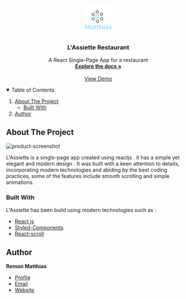 <!-- PROJECT LOGO -->
<br />
<p align="center">
  <a href="https://github.com/othneildrew/Best-README-Template">
    <img src="/src/images/logo.png" alt="Logo" width="80" height="80">
  </a>

  <h3 align="center">L'Assiette Restaurant </h3>

  <p align="center">
A React Single-Page App for a restaurant    <br />
    <a href="https://github.com/othneildrew/Best-README-Template"><strong>Explore the docs »</strong></a>
    <br />
    <br />
    <a href="https://github.com/othneildrew/Best-README-Template">View Demo</a>

  </p>
</p>

<!-- TABLE OF CONTENTS -->
<details open="open">
  <summary>Table of Contents</summary>
  <ol>
    <li>
      <a href="#about-the-project">About The Project</a>
      <ul>
        <li><a href="#built-with">Built With</a></li>
      </ul>
    </li>
    <li><a href="#contact">Author</a></li>
  </ol>
</details>

<!-- ABOUT THE PROJECT -->

## About The Project

![product-screenshot](https://raw.github.com/RemonMatthias/LAssiette-React-App/blob/main/src/images/screenshot.png)

L'Assiette is a single-page app created using reactjs . it has a simple yet elegant and modern design . It was built with a keen attention to details, incorporating modern technologies and abiding by the best coding practices, some of the features include smooth scrolling and simple animations.

### Built With

L'Assiette has been build using modern technologies such as :

- [React js](https://reactjs.org/)
- [Styled-Components](https://styled-components.com/)
- [React-scroll](https://www.npmjs.com/package/react-scroll)

## Author

**Remon Matthias**

- [Profile](https://github.com/RemonMatthias)
- [Email](remonmatthias.business@gmail.com)
- [Website](https://kingtechnologies.in "Welcome")
